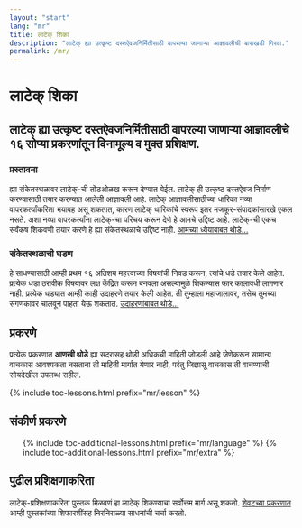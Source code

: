 ```yaml
---
layout: "start"
lang: "mr"
title: लाटेक् शिका
description: "लाटेक् ह्या उत्कृष्ट दस्तऐवजनिर्मितीसाठी वापरल्या जाणाऱ्या आज्ञावलीची बाराखडी गिरवा."
permalink: /mr/
---
```


# लाटेक् शिका

<h2 class="heading__introduction">
लाटेक् ह्या उत्कृष्ट दस्तऐवजनिर्मितीसाठी वापरल्या जाणाऱ्या आज्ञावलीचे १६ सोप्या प्रकरणांतून
विनामूल्य व मुक्त प्रशिक्षण.
</h2>

<div
  class="text-columns">
  <section>
    <h3 class="text-columns__heading">प्रस्तावना</h3>
   	<p>
	ह्या संकेतस्थळावर लाटेक्-ची तोंडओळख करून देण्यात येईल. लाटेक् ही उत्कृष्ट दस्तऐवज निर्माण
	करण्यासाठी तयार करण्यात आलेली आज्ञावली आहे. लाटेक् आज्ञावलीसाठीच्या धारिका नव्या
	वापरकर्त्यांकरिता भयावह असू शकतात, कारण लाटेक् धारिकांचे स्वरूप इतर मजकूर-संपादकांसारखे
	एकल नसते. अशा नव्या वापरकर्त्यांना लाटेक्-चा परिचय करून देणे हे आमचे उद्दिष्ट आहे. लाटेक्-ची
	एकच सर्वंकष शिकवणी तयार करणे हे ह्या संकेतस्थळाचे उद्दिष्ट नाही.
	<a href="./mission">आमच्या ध्येयाबाबत थोडे&hellip;</a>
  </p>
  </section>
  <section>
    <h3 class="text-columns__heading">संकेतस्थळाची घडण</h3>
      <p>
	  हे साधण्यासाठी आम्ही प्रथम १६ अतिशय महत्त्वाच्या विषयांची निवड करून, त्यांचे धडे तयार केले
	  आहेत. प्रत्येक धडा ठरावीक विषयावर लक्ष केंद्रित करून बनवला असल्यामुळे शिकण्यास फार कालावधी
	  लागणार नाही. प्रत्येक धड्यात आम्ही काही उदाहरणे तयार केली आहेत. ती तुम्हाला महाजालावर, तसेच
	  तुमच्या संगणकावर चालवून पाहता येऊ शकतात.
	  <a href="./help#उदाहरणे">उदाहरणांबाबत थोडे&hellip;</a>
	  </p>
  </section>
</div>

<h2 class="heading__toc" id="toc">प्रकरणे</h2>

<p class="paragraph__toc">
प्रत्येक प्रकरणात <b>आणखी थोडे</b> ह्या सदरासह थोडी अधिकची माहिती जोडली आहे जेणेकरून
सामान्य वाचकास आवश्यकता नसताना ती माहिती मार्गात येणार नाही, परंतु जिज्ञासू वाचकास ती
वाचण्याची सोयदेखील उपलब्ध राहील.
</p>

{% include toc-lessons.html prefix="mr/lesson" %}

<h2 class="heading__toc">संकीर्ण प्रकरणे</h2>
<ul class="lessons-toc">
  {% include toc-additional-lessons.html prefix="mr/language" %}
  {% include toc-additional-lessons.html prefix="mr/extra" %}
</ul>

## पुढील प्रशिक्षणाकरिता

लाटेक्-प्रशिक्षणाकरिता पुस्तक मिळवणं हा लाटेक् शिकण्याचा सर्वोत्तम मार्ग असू शकतो. [शेवटच्या
प्रकरणात](./lesson-16) आम्ही पुस्तकांच्या शिफारशींसह निरनिराळ्या साधनांची चर्चा करतो.
